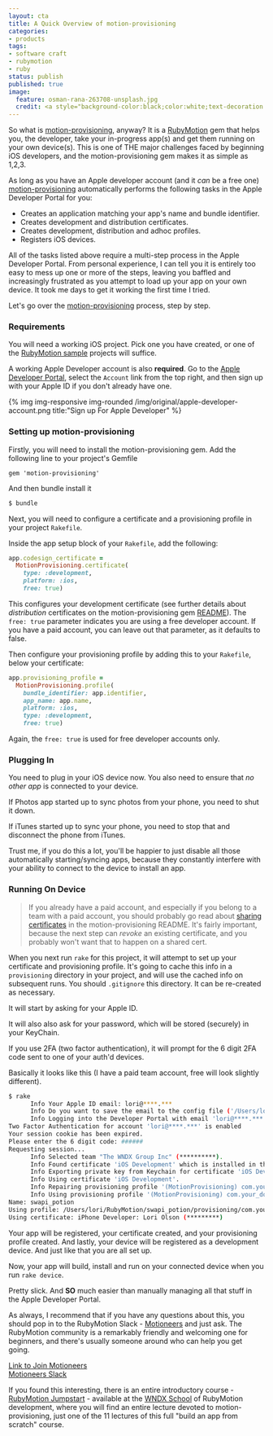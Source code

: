 ```yaml
---
layout: cta
title: A Quick Overview of motion-provisioning
categories:
- products
tags:
- software craft
- rubymotion
- ruby
status: publish
published: true
image:
  feature: osman-rana-263708-unsplash.jpg
  credit: <a style="background-color:black;color:white;text-decoration:none;padding:4px 6px;font-family:-apple-system, BlinkMacSystemFont, &quot;San Francisco&quot;, &quot;Helvetica Neue&quot;, Helvetica, Ubuntu, Roboto, Noto, &quot;Segoe UI&quot;, Arial, sans-serif;font-size:12px;font-weight:bold;line-height:1.2;display:inline-block;border-radius:3px" href="https://unsplash.com/@osmanrana?utm_medium=referral&amp;utm_campaign=photographer-credit&amp;utm_content=creditBadge" target="_blank" rel="noopener noreferrer" title="Download free do whatever you want high-resolution photos from Osman Rana"><span style="display:inline-block;padding:2px 3px"><svg xmlns="http://www.w3.org/2000/svg" style="height:12px;width:auto;position:relative;vertical-align:middle;top:-1px;fill:white" viewBox="0 0 32 32"><title>unsplash-logo</title><path d="M20.8 18.1c0 2.7-2.2 4.8-4.8 4.8s-4.8-2.1-4.8-4.8c0-2.7 2.2-4.8 4.8-4.8 2.7.1 4.8 2.2 4.8 4.8zm11.2-7.4v14.9c0 2.3-1.9 4.3-4.3 4.3h-23.4c-2.4 0-4.3-1.9-4.3-4.3v-15c0-2.3 1.9-4.3 4.3-4.3h3.7l.8-2.3c.4-1.1 1.7-2 2.9-2h8.6c1.2 0 2.5.9 2.9 2l.8 2.4h3.7c2.4 0 4.3 1.9 4.3 4.3zm-8.6 7.5c0-4.1-3.3-7.5-7.5-7.5-4.1 0-7.5 3.4-7.5 7.5s3.3 7.5 7.5 7.5c4.2-.1 7.5-3.4 7.5-7.5z"></path></svg></span><span style="display:inline-block;padding:2px 3px">Osman Rana</span></a>
---
```

So what is [motion-provisioning](https://github.com/HipByte/motion-provisioning), anyway? It is a [RubyMotion](https://rubymotion.com) gem that helps you, the developer, take your in-progress app(s) and get them running on your own device(s). This is one of THE major challenges faced by beginning iOS developers, and the motion-provisioning gem makes it as simple as 1,2,3.

As long as you have an Apple developer account (and it *can* be a free one) [motion-provisioning](https://github.com/HipByte/motion-provisioning) automatically performs the following tasks in the Apple Developer Portal for you:

- Creates an application matching your app's name and bundle identifier.
- Creates development and distribution certificates.
- Creates development, distribution and adhoc profiles.
- Registers iOS devices.

All of the tasks listed above require a multi-step process in the Apple Developer Portal. From personal experience, I can tell you it is entirely too easy to mess up one or more of the steps, leaving you baffled and increasingly frustrated as you attempt to load up your app on your own device. It took me days to get it working the first time I tried.

Let's go over the [motion-provisioning](https://github.com/HipByte/motion-provisioning) process, step by step.

### Requirements

You will need a working iOS project. Pick one you have created, or one of the [RubyMotion sample](https://github.com/HipByte/RubyMotionSamples) projects will suffice.

A working Apple Developer account is also **required**.  Go to the [Apple Developer Portal](https://developer.apple.com), select the `Account` link from the top right, and then sign up with your Apple ID if you don't already have one.

<div class="row">
  <div class="col-md-offset-2 col-lg-8">
    {% img img-responsive img-rounded /img/original/apple-developer-account.png title:"Sign up For Apple Developer" %}
  </div>
</div>

### Setting up motion-provisioning

Firstly, you will need to install the motion-provisioning gem.  Add the following line to your project's Gemfile

```
gem 'motion-provisioning'
```

And then bundle install it

```bash
$ bundle
``` 

Next, you will need to configure a certificate and a provisioning profile in your project `Rakefile`.

Inside the app setup block of your `Rakefile`, add the following:

```ruby
app.codesign_certificate = 
  MotionProvisioning.certificate(
    type: :development,
    platform: :ios,
    free: true)
```

This configures your development certificate (see further details about _distribution_ certificates on the motion-provisioning gem [README](https://github.com/HipByte/motion-provisioning#configuration)).  The `free: true` parameter indicates you are using a free developer account.  If you have a paid account, you can leave out that parameter, as it defaults to false. 

Then configure your provisioning profile by adding this to your `Rakefile`, below your certificate:

```ruby
app.provisioning_profile = 
  MotionProvisioning.profile(
    bundle_identifier: app.identifier,
    app_name: app.name,
    platform: :ios,
    type: :development,
    free: true)
```

Again, the `free: true` is used for free developer accounts only.

### Plugging In

You need to plug in your iOS device now.  You also need to ensure that *no other app* is connected to your device.  

If Photos app started up to sync photos from your phone, you need to shut it down.  

If iTunes started up to sync your phone, you need to stop that and disconnect the phone from iTunes.  

Trust me, if you do this a lot, you'll be happier to just disable all those automatically starting/syncing apps, because they constantly interfere with your ability to connect to the device to install an app.

### Running On Device

>If you already have a paid account, and especially if you belong to a team with a paid account, you should probably go read about [sharing certificates](https://github.com/HipByte/motion-provisioning#sharing-certificates) in the motion-provisioning README. It's fairly important, because the next step can *revoke* an existing certificate, and you probably won't want that to happen on a shared cert.

When you next run `rake` for this project, it will attempt to set up your certificate and provisioning profile. It's going to cache this info in a `provisioning` directory in your project, and will use the cached info on subsequent runs.  You should `.gitignore` this directory.  It can be re-created as necessary.

It will start by asking for your Apple ID.  

It will also also ask for your password, which will be stored (securely) in your KeyChain. 

If you use 2FA (two factor authentication), it will prompt for the 6 digit 2FA code sent to one of your auth'd devices.

Basically it looks like this (I have a paid team account, free will look slightly different).

```bash
$ rake
      Info Your Apple ID email: lori@****.***
      Info Do you want to save the email to the config file ('/Users/lori/RubyMotion/swapi_potion/provisioning/config.yaml') so you dont have to type it again? (Y/n): 
      Info Logging into the Developer Portal with email 'lori@****.***'.
Two Factor Authentication for account 'lori@****.***' is enabled
Your session cookie has been expired.
Please enter the 6 digit code: ######
Requesting session...
      Info Selected team "The WNDX Group Inc" (**********).
      Info Found certificate 'iOS Development' which is installed in the local machine.
      Info Exporting private key from Keychain for certificate 'iOS Development'. Choose a password (you will be asked for this password when importing this key into the Keychain in another machine): 
      Info Using certificate 'iOS Development'.
      Info Repairing provisioning profile '(MotionProvisioning) com.your_domain_here.swapi_potion ios development'.
      Info Using provisioning profile '(MotionProvisioning) com.your_domain_here.swapi_potion ios development'.
Name: swapi_potion
Using profile: /Users/lori/RubyMotion/swapi_potion/provisioning/com.your_domain_here.swapi_potion_ios_development_provisioning_profile.mobileprovision
Using certificate: iPhone Developer: Lori Olson (*********)
```

Your app will be registered, your certificate created, and your provisioning profile created.  And lastly, your device will be registered as a development device.  And just like that you are all set up.

Now, your app will build, install and run on your connected device when you run `rake device`.

Pretty slick.  And **SO** much easier than manually managing all that stuff in the Apple Developer Portal.

As always, I recommend that if you have any questions about this, you should pop in to the RubyMotion Slack - [Motioneers](https://motioneers.slack.com) and just ask.  The RubyMotion community is a remarkably friendly and welcoming one for beginners, and there's usually someone around who can help you get going.

[Link to Join Motioneers](http://motioneers.herokuapp.com)  
[Motioneers Slack](https://motioneers.slack.com)

If you found this interesting, there is an entire introductory course - [RubyMotion Jumpstart](https://wndx.school/p/rubymotion-jumpstart) - available at the [WNDX School](https://wndx.school) of RubyMotion development, where you will find an entire lecture devoted to motion-provisioning, just one of the 11 lectures of this full "build an app from scratch" course.  


